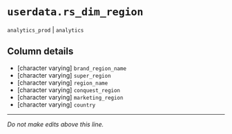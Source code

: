 # `userdata.rs_dim_region`
`analytics_prod` | `analytics`

## Column details
* [character varying] `brand_region_name`
* [character varying] `super_region`
* [character varying] `region_name`
* [character varying] `conquest_region`
* [character varying] `marketing_region`
* [character varying] `country`

-------------------------------------------------------------------------------
*Do not make edits above this line.*
